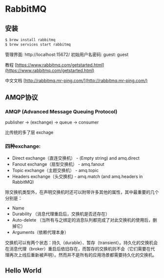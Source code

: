 # RabbitMQ

## 安装

```cmd
$ brew install rabbitmq
$ brew services start rabbitmq
```

管理界面: http://localhost:15672/ 初始用户名密码: guest: guest

教程 [https://www.rabbitmq.com/getstarted.html](https://www.rabbitmq.com/getstarted.html)

中文文档 [http://rabbitmq.mr-ping.com/](http://rabbitmq.mr-ping.com/)

## AMQP协议

### AMQP (Advanced Message Queuing Protocol)

publisher -> (exchange) -> queue -> consumer

比传统的多了层 exchage

### 四种exchange:

* Direct exchange（直连交换机）  - (Empty string) and amq.direct
* Fanout exchange（扇型交换机）  - amq.fanout
* Topic exchange（主题交换机）   - amq.topic
* Headers exchange（头交换机)   - amq.match (and amq.headers in RabbitMQ)

除交换机类型外，在声明交换机时还可以附带许多其他的属性，其中最重要的几个分别是：

* Name
* Durability （消息代理重启后，交换机是否还存在）
* Auto-delete （当所有与之绑定的消息队列都完成了对此交换机的使用后，删掉它）
* Arguments（依赖代理本身）

交换机可以有两个状态：持久（durable）、暂存（transient）。持久化的交换机会在消息代理（broker）重启后依旧存在，而暂存的交换机则不会（它们需要在代理再次上线后重新被声明）。然而并不是所有的应用场景都需要持久化的交换机。



## Hello World

